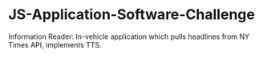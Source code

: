 # JS-Application-Software-Challenge
Information Reader: In-vehicle application which pulls headlines from NY Times API, implements TTS.
